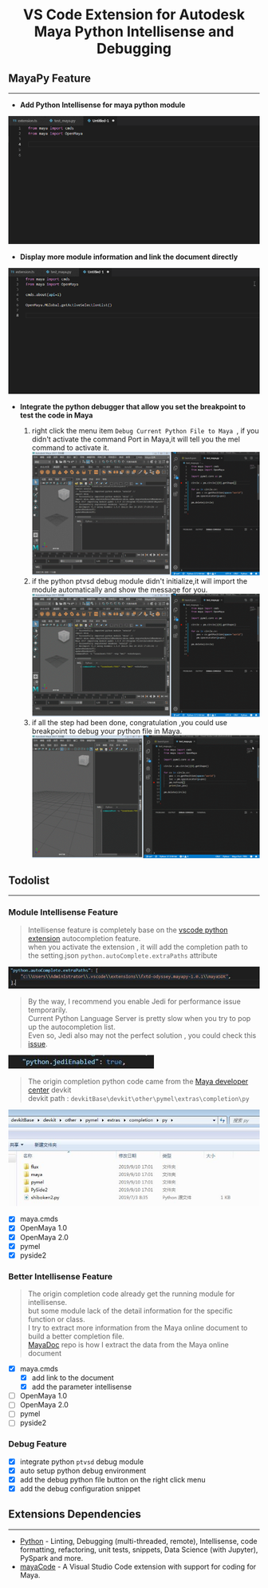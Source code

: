 <h1 align="center">
VS Code Extension for Autodesk Maya Python Intellisense and Debugging
</h1>

<!-- This extension depend on python extension and mayaCode extension.   
add the awesome Intellisense and Debugging feature. -->

## MayaPy Feature

---

+ **Add Python Intellisense for maya python module**

![01_module](img/01_module.gif)

+ **Display more module information and link the document directly** 

![02_link](img/02_link.gif)

+ **Integrate the python debugger that allow you set the breakpoint to test the code in Maya**

    1. right click the menu item `Debug Current Python File to Maya `, if you didn't activate the command Port in Maya,it will tell you the mel command to activate it.
    ![03_debug_commandPort](img/03_debug_commandPort.gif)
    2. if the python ptvsd debug module didn't initialize,it will import the module automatically and show the message for you.
    ![04_debug_ptvsd](img/04_debug_ptvsd.gif)
    3. if all the step had been done, congratulation ,you could use breakpoint to debug your python file in Maya.
    ![05_debug_breakpoint](img/05_debug_breakpoint.gif)

## Todolist

---

### Module Intellisense Feature

> Intellisense feature is completely base on the [vscode python extension](https://marketplace.visualstudio.com/items?itemName=ms-python.python) autocompletion feature.   
> when you activate the extension , it will add the completion path to the setting.json `python.autoComplete.extraPaths` attribute

![07_python_extrapath](img/07_python_extrapath.jpg)

> By the way, I recommend you enable Jedi for performance issue temporarily.   
> Current Python Language Server is pretty slow when you try to pop up the autocompletion list.    
> Even so, Jedi also may not the perfect solution , you could check this [issue](https://github.com/davidhalter/jedi/issues/843).

![08_jedi_enable](img/08_jedi_enable.jpg)

> The origin completion python code came from the [Maya developer center](https://www.autodesk.com/developer-network/platform-technologies/maya) devkit  
> devkit path : `devkitBase\devkit\other\pymel\extras\completion\py`

![06_completion_py](img/06_completion_py.jpg)


- [x] maya.cmds 
- [x] OpenMaya 1.0
- [x] OpenMaya 2.0
- [x] pymel 
- [x] pyside2

### Better Intellisense Feature

> The origin completion code already get the running module for intellisense.  
> but some module lack of the detail information for the specific function or class.  
> I try to extract more information from the Maya online document to build a better completion file.    
> [MayaDoc](https://github.com/FXTD-ODYSSEY/MayaDoc) repo is how I extract the data from the Maya online document  

- [x] maya.cmds 
    - [x] add link to the document 
    - [x] add the parameter intellisense
- [ ] OpenMaya 1.0
- [ ] OpenMaya 2.0
- [ ] pymel 
- [ ] pyside2

### Debug Feature

- [x] integrate python `ptvsd` debug module  
- [x] auto setup python debug environment  
- [x] add the debug python file button on the right click menu   
- [x] add the debug configuration snippet   

## Extensions Dependencies

---

* [Python](https://marketplace.visualstudio.com/items?itemName=ms-python.python) - Linting, Debugging (multi-threaded, remote), Intellisense, code formatting, refactoring, unit tests, snippets, Data Science (with Jupyter), PySpark and more.  
* [mayaCode](https://marketplace.visualstudio.com/items?itemName=magicstack.MagicPython) - A Visual Studio Code extension with support for coding for Maya.


